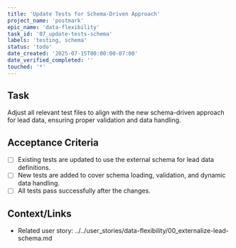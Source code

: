 ```yaml
---
title: 'Update Tests for Schema-Driven Approach'
project_name: 'postmark'
epic_name: 'data-flexibility'
task_id: '07_update-tests-schema'
labels: 'testing, schema'
status: 'todo'
date_created: '2025-07-15T00:00:00-07:00'
date_verified_completed: ''
touched: '*'
---
```


## Task

Adjust all relevant test files to align with the new schema-driven approach for lead data, ensuring proper validation and data handling.

## Acceptance Criteria

- [ ] Existing tests are updated to use the external schema for lead data definitions.
- [ ] New tests are added to cover schema loading, validation, and dynamic data handling.
- [ ] All tests pass successfully after the changes.

## Context/Links

- Related user story: ../../user_stories/data-flexibility/00_externalize-lead-schema.md
